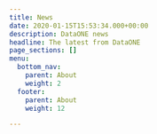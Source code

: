 ```yaml
---
title: News
date: 2020-01-15T15:53:34.000+00:00
description: DataONE news
headline: The latest from DataONE
page_sections: []
menu:
  bottom_nav:
    parent: About
    weight: 2
  footer:
    parent: About
    weight: 12

---
```

